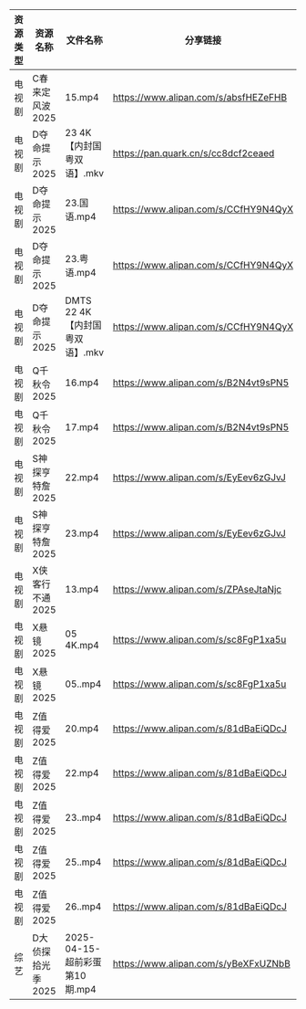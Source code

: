 | 资源类型 | 资源名称        | 文件名称                    | 分享链接                                 | 更新时间                |
| ---- | ----------- | ----------------------- | ------------------------------------ | ------------------- |
| 电视剧  | C春来定风波2025  | 15.mp4                  | https://www.alipan.com/s/absfHEZeFHB | 2025-04-16 19:05:26 |
| 电视剧  | D夺命提示2025   | 23 4K【内封国粤双语】.mkv       | https://pan.quark.cn/s/cc8dcf2ceaed  | 2025-04-16 21:21:34 |
| 电视剧  | D夺命提示2025   | 23.国语.mp4               | https://www.alipan.com/s/CCfHY9N4QyX | 2025-04-16 22:05:25 |
| 电视剧  | D夺命提示2025   | 23.粤语.mp4               | https://www.alipan.com/s/CCfHY9N4QyX | 2025-04-16 22:05:25 |
| 电视剧  | D夺命提示2025   | DMTS 22 4K【内封国粤双语】.mkv  | https://www.alipan.com/s/CCfHY9N4QyX | 2025-04-16 21:05:26 |
| 电视剧  | Q千秋令2025    | 16.mp4                  | https://www.alipan.com/s/B2N4vt9sPN5 | 2025-04-16 19:05:57 |
| 电视剧  | Q千秋令2025    | 17.mp4                  | https://www.alipan.com/s/B2N4vt9sPN5 | 2025-04-16 19:05:57 |
| 电视剧  | S神探亨特詹2025  | 22.mp4                  | https://www.alipan.com/s/EyEev6zGJvJ | 2025-04-16 18:05:57 |
| 电视剧  | S神探亨特詹2025  | 23.mp4                  | https://www.alipan.com/s/EyEev6zGJvJ | 2025-04-16 18:05:57 |
| 电视剧  | X侠客行不通2025  | 13.mp4                  | https://www.alipan.com/s/ZPAseJtaNjc | 2025-04-16 18:06:07 |
| 电视剧  | X悬镜2025     | 05 4K.mp4               | https://www.alipan.com/s/sc8FgP1xa5u | 2025-04-16 21:06:14 |
| 电视剧  | X悬镜2025     | 05..mp4                 | https://www.alipan.com/s/sc8FgP1xa5u | 2025-04-16 21:06:14 |
| 电视剧  | Z值得爱2025    | 20.mp4                  | https://www.alipan.com/s/81dBaEiQDcJ | 2025-04-16 19:06:42 |
| 电视剧  | Z值得爱2025    | 22.mp4                  | https://www.alipan.com/s/81dBaEiQDcJ | 2025-04-16 21:06:26 |
| 电视剧  | Z值得爱2025    | 23..mp4                 | https://www.alipan.com/s/81dBaEiQDcJ | 2025-04-16 21:06:26 |
| 电视剧  | Z值得爱2025    | 25..mp4                 | https://www.alipan.com/s/81dBaEiQDcJ | 2025-04-16 21:06:26 |
| 电视剧  | Z值得爱2025    | 26..mp4                 | https://www.alipan.com/s/81dBaEiQDcJ | 2025-04-16 21:06:26 |
| 综艺   | D大侦探拾光季2025 | 2025-04-15-超前彩蛋第10期.mp4 | https://www.alipan.com/s/yBeXFxUZNbB | 2025-04-16 00:06:32 |
